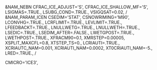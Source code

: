 
&NAM_NEBN
   CFRAC_ICE_ADJUST='S',
   CFRAC_ICE_SHALLOW_MF='S',
   LSIGMAS=.TRUE.,
   LSUBG_COND=.TRUE.,
   VSIGQSAT=0.02,
 /
 &NAM_PARAM_ICEN
   CSEDIM='STAT',
   CSNOWRIMING='M90',
   LCONVHG=.TRUE.,
   LCRFLIMIT=.TRUE.,
   LEVLIMIT=.TRUE.,
   LFEEDBACKT=.TRUE.,
   LNULLWETG=.TRUE.,
   LNULLWETH=.TRUE.,
   LSEDIC=.TRUE.,
   LSEDIM_AFTER=.FALSE.,
   LWETGPOST=.TRUE.,
   LWETHPOST=.TRUE.,
   XFRACM90=0.1,
   XMRSTEP=0.00005,
   XSPLIT_MAXCFL=0.8,
   XTSTEP_TS=0.,
   LCRIAUTI=.TRUE.,
   XCRIAUTC_NAM=0.001,
   XCRIAUTI_NAM=0.0002,
   XT0CRIAUTI_NAM=-5.,
   LRED=.TRUE.,
 /

 
   CMICRO='ICE3',